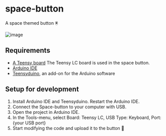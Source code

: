 # space-button
A space themed button 🖲

![image](https://user-images.githubusercontent.com/1312802/46870870-1b812280-ce30-11e8-9130-8924904a1e32.png)


## Requirements
* [A Teensy board](https://www.pjrc.com/) The Teensy LC board is used in the space button.
* [Arduino IDE](https://www.arduino.cc/en/Main/Software)
* [Teensyduino](https://www.pjrc.com/teensy/td_download.html), an add-on for the Arduino software

## Setup for development
1. Install Arduino IDE and Teensyduino. Restart the Arduino IDE.
2. Connect the Space-button to your computer with USB. 
3. Open the project in Arduino IDE.
4. In the Tools-menu, select Board: Teensy LC, USB Type: Keyboard, Port: {your USB port}
5. Start modifying the code and upload it to the button 🚀
